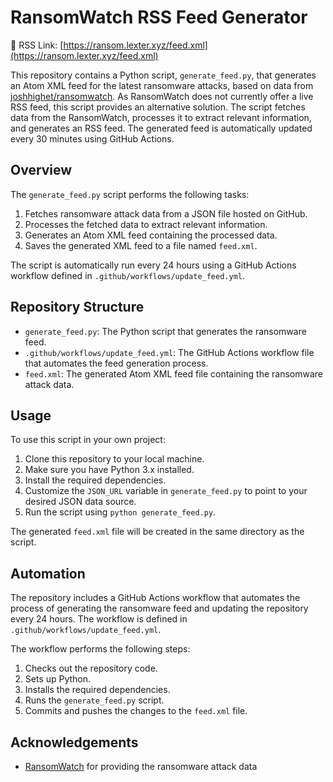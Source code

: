 # RansomWatch RSS Feed Generator

📰 RSS Link:  [https://ransom.lexter.xyz/feed.xml](https://ransom.lexter.xyz/feed.xml)

This repository contains a Python script, `generate_feed.py`, that generates an Atom XML feed for the latest ransomware attacks, based on data from [joshhighet/ransomwatch](https://github.com/joshhighet/ransomwatch).
As RansomWatch does not currently offer a live RSS feed, this script provides an alternative solution.
The script fetches data from the RansomWatch, processes it to extract relevant information, and generates an RSS feed.
The generated feed is automatically updated every 30 minutes using GitHub Actions.

## Overview

The `generate_feed.py` script performs the following tasks:

1. Fetches ransomware attack data from a JSON file hosted on GitHub.
2. Processes the fetched data to extract relevant information.
3. Generates an Atom XML feed containing the processed data.
4. Saves the generated XML feed to a file named `feed.xml`.

The script is automatically run every 24 hours using a GitHub Actions workflow defined in `.github/workflows/update_feed.yml`.

## Repository Structure

- `generate_feed.py`: The Python script that generates the ransomware feed.
- `.github/workflows/update_feed.yml`: The GitHub Actions workflow file that automates the feed generation process.
- `feed.xml`: The generated Atom XML feed file containing the ransomware attack data.

## Usage

To use this script in your own project:

1. Clone this repository to your local machine.
2. Make sure you have Python 3.x installed.
3. Install the required dependencies.
4. Customize the `JSON_URL` variable in `generate_feed.py` to point to your desired JSON data source.
5. Run the script using `python generate_feed.py`.

The generated `feed.xml` file will be created in the same directory as the script.

## Automation

The repository includes a GitHub Actions workflow that automates the process of generating the ransomware feed and updating the repository every 24 hours. The workflow is defined in `.github/workflows/update_feed.yml`.

The workflow performs the following steps:

1. Checks out the repository code.
2. Sets up Python.
3. Installs the required dependencies.
4. Runs the `generate_feed.py` script.
5. Commits and pushes the changes to the `feed.xml` file.

## Acknowledgements
- [RansomWatch](https://ransomwatch.telemetry.ltd/) for providing the ransomware attack data
